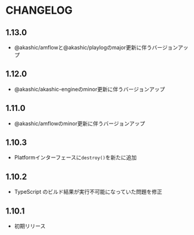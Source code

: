# CHANGELOG

## 1.13.0
* @akashic/amflowと@akashic/playlogのmajor更新に伴うバージョンアップ

## 1.12.0
* @akashic/akashic-engineのminor更新に伴うバージョンアップ

## 1.11.0
* @akashic/amflowのminor更新に伴うバージョンアップ

## 1.10.3
* Platformインターフェースに`destroy()`を新たに追加

## 1.10.2
* TypeScript のビルド結果が実行不可能になっていた問題を修正

## 1.10.1
* 初期リリース
